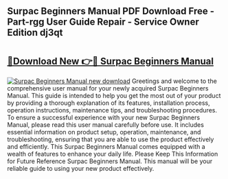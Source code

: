 ## Surpac Beginners Manual PDF Download Free - Part-rgg User Guide Repair - Service Owner Edition dj3qt

# <h2><a href="http://bc80251.oget.top/?id=Surpac+Beginners+Manual">🔗Download New 👉🔴 Surpac Beginners Manual</a></h2>

[![Surpac Beginners Manual new download](https://i.imgur.com/5g1atiW.png)](http://bc80251.oget.top/?id=Surpac+Beginners+Manual)
Greetings and welcome to the comprehensive user manual for your newly acquired Surpac Beginners Manual. This guide is intended to help you get the most out of your product by providing a thorough explanation of its features, installation process, operation instructions, maintenance tips, and troubleshooting procedures. To ensure a successful experience with your new Surpac Beginners Manual, please read this user manual carefully before use. It includes essential information on product setup, operation, maintenance, and troubleshooting, ensuring that you are able to use the product effectively and efficiently. This Surpac Beginners Manual comes equipped with a wealth of features to enhance your daily life. Please Keep This Information for Future Reference Surpac Beginners Manual. This manual will be your reliable guide to using your new product effectively.
